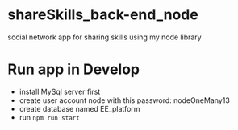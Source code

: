 # shareSkills_back-end_node
social network app for sharing skills using my node library
# Run app in Develop
- install MySql server first
- create user account node with this password: nodeOneMany13
- create database named EE_platform
- run `npm run start`
